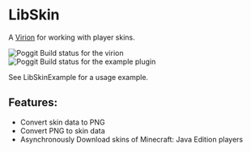 # LibSkin
A [Virion](https://github.com/poggit/support/blob/master/virion.md) for working with player skins.

![Poggit Build status for the virion](https://poggit.pmmp.io/ci.shield/HimbeersaftLP/LibSkin/~)
![Poggit Build status for the example plugin](https://poggit.pmmp.io/ci.shield/HimbeersaftLP/LibSkin/LibSkinExample)

See LibSkinExample for a usage example.

## Features:
 - Convert skin data to PNG
 - Convert PNG to skin data
 - Asynchronously Download skins of Minecraft: Java Edition players